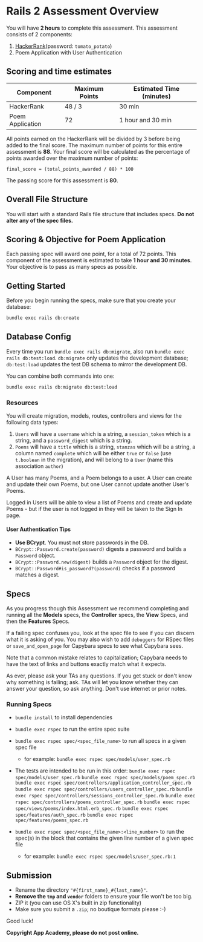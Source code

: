 # Rails 2 Assessment Overview

You will have **2 hours** to complete this assessment. This assessment consists
of 2 components:

1. [HackerRank](http://hr.gs/05a085e0-972b-4fae-a0ac-b10181723e13)(password:
   `tomato_potato`)
2. Poem Application with User Authentication

## Scoring and time estimates

| Component        | Maximum Points | Estimated Time (minutes) |
| ---------------- | -------------- | ------------------------ |
| HackerRank       | 48 / 3         | 30 min                   |
| Poem Application | 72             | 1 hour and 30 min        |

All points earned on the HackerRank will be divided by 3 before being added to the final score.
The maximum number of points for this entire assessment is **88**. Your final
score will be calculated as the percentage of points awarded over the maximum
number of points:

`final_score = (total_points_awarded / 88) * 100`

The passing score for this assessment is **80**.

## Overall File Structure

You will start with a standard Rails file structure that includes specs. **Do
not alter any of the spec files.**

## Scoring & Objective for Poem Application

Each passing spec will award one point, for a total of 72 points. This component
of the assessment is estimated to take **1 hour and 30 minutes**. Your objective
is to pass as many specs as possible.

## Getting Started

Before you begin running the specs, make sure that you create your database:

```sh
bundle exec rails db:create
```

## Database Config

Every time you run `bundle exec rails db:migrate`, also run
`bundle exec rails db:test:load`. `db:migrate` only updates the development
database; `db:test:load` updates the test DB schema to mirror the development
DB.

You can combine both commands into one:

```sh
bundle exec rails db:migrate db:test:load
```

### Resources

You will create migration, models, routes, controllers and views for the
following data types:

1. `Users` will have a `username` which is a string, a `session_token` which is
   a string, and a `password_digest` which is a string.
2. `Poems` will have a `title` which is a string, `stanzas` which will be a
   string, a column named `complete` which will be either `true` or `false` (use
   `t.boolean` in the migration), and will belong to a `User` (name this 
   association `author`)

A User has many Poems, and a Poem belongs to a user. A User can create and
update their own Poems, but one User cannot update another User's Poems.

Logged in Users will be able to view a list of Poems and create and update
Poems - but if the user is not logged in they will be taken to the Sign In page.

#### User Authentication Tips

- **Use BCrypt**. You must not store passwords in the DB.
- `BCrypt::Password.create(password)` digests a password and builds a `Password`
  object.
- `BCrypt::Password.new(digest)` builds a `Password` object for the digest.
- `BCrypt::Password#is_password?(password)` checks if a password matches a
  digest.

## Specs

As you progress though this Assessment we recommend completing and running all
the **Models** specs, the **Controller** specs, the **View** Specs, and then the
**Features** Specs.

If a failing spec confuses you, look at the spec file to see if you can discern
what it is asking of you. You may also wish to add `debuggers` for RSpec files
or `save_and_open_page` for Capybara specs to see what Capybara sees.

Note that a common mistake relates to capitalization; Capybara needs to have the
text of links and buttons exactly match what it expects.

As ever, please ask your TAs any questions. If you get stuck or don't know why
something is failing; ask. TAs will let you know whether they can answer your
question, so ask anything. Don't use internet or prior notes.

### Running Specs

- `bundle install` to install dependencies
- `bundle exec rspec` to run the entire spec suite
- `bundle exec rspec spec/<spec_file_name>` to run all specs in a given spec
  file

  - for example: `bundle exec rspec spec/models/user_spec.rb`

- The tests are intended to be run in this order:
  `bundle exec rspec spec/models/user_spec.rb`
  `bundle exec rspec spec/models/poem_spec.rb`
  `bundle exec rspec spec/controllers/application_controller_spec.rb`
  `bundle exec rspec spec/controllers/users_controller_spec.rb`
  `bundle exec rspec spec/controllers/sessions_controller_spec.rb`
  `bundle exec rspec spec/controllers/poems_controller_spec.rb`
  `bundle exec rspec spec/views/poems/index.html.erb_spec.rb`
  `bundle exec rspec spec/features/auth_spec.rb`
  `bundle exec rspec spec/features/poems_spec.rb`

- `bundle exec rspec spec/<spec_file_name>:<line_number>` to run the spec(s) in
  the block that contains the given line number of a given spec file
  - for example: `bundle exec rspec spec/models/user_spec.rb:1`

## Submission

- Rename the directory `"#{first_name}_#{last_name}"`.
- **Remove the `tmp` and `vendor`** folders to ensure your file won't be too
  big.
- ZIP it (you can use OS X's built in zip functionality)
- Make sure you submit a `.zip`; no boutique formats please :-)

Good luck!

**Copyright App Academy, please do not post online.**
